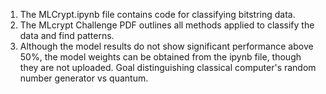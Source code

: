 1. The MLCrypt.ipynb file contains code for classifying bitstring data.
2. The MLcrypt Challenge PDF outlines all methods applied to classify the data and find patterns.
3. Although the model results do not show significant performance above 50%, the model weights can be obtained from the ipynb file, though they are not uploaded.
Goal distinguishing classical computer's random number generator vs quantum.
